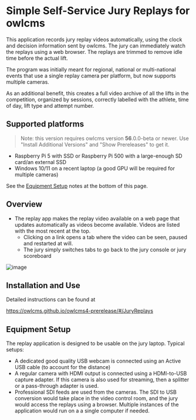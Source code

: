 # Simple Self-Service Jury Replays for owlcms

This application records jury replay videos automatically, using the clock and decision information sent by owlcms.  The jury can immediately watch the replays using a web browser.  The replays are trimmed to remove idle time before the actual lift.

The program was initially meant for regional, national or multi-national events that use a single replay camera per platform, but now supports multiple cameras.

As an additional benefit, this creates a full video archive of all the lifts in the competition, organized by sessions, correctly labelled with the athlete, time of day, lift type and attempt number.

## Supported platforms

> Note: this version requires owlcms version **56**.0.0-beta or newer.  Use "Install Additional Versions" and "Show Prereleases" to get it.

- Raspberry Pi 5 with SSD or Raspberry Pi 500 with a large-enough SD card/an external SSD
- Windows 10/11 on a recent laptop (a good GPU will be required for multiple cameras)

See the [Equipment Setup](#equipment-setup) notes at the bottom of this page.

## Overview

- The replay app makes the replay video available on a web page that updates automatically as videos become available. Videos are listed with the most recent at the top.
  - Clicking on a link opens a tab where the video can be seen, paused and restarted at will.
  - The jury simply switches tabs to go back to the jury console or jury scoreboard
  
![image](https://github.com/user-attachments/assets/648d8679-2501-4c17-9c5f-1ab20a9a8509)

  
## Installation and Use

Detailed instructions can be found at

https://owlcms.github.io/owlcms4-prerelease/#/JuryReplays


## Equipment Setup

The replay application is designed to be usable on the jury laptop.  Typical setups:

- A dedicated good quality USB webcam is connected using an Active USB cable (to account for the distance)
- A regular camera with HDMI output is connected using a HDMI-to-USB capture adapter.  If this camera is also used for streaming, then a splitter or a pass-through adapter is used.
- Professional SDI feeds are used from the cameras.  The SDI to USB conversion would take place in the video control room, and the jury would access the replays using a browser.  Multiple instances of the application would run on a a single computer if needed.

